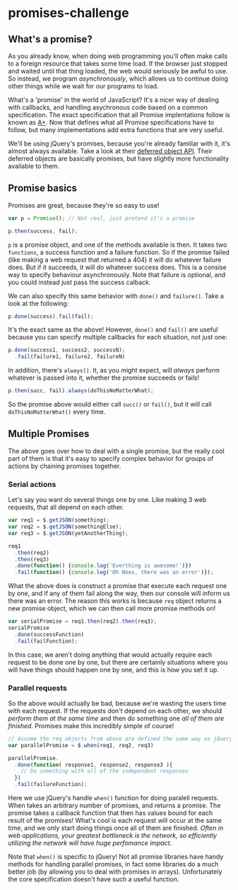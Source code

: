# promises-challenge

## What's a promise?

As you already know, when doing web programming you'll often make calls to a
foreign resource that takes some time load. If the browser just stopped and
waited until that thing loaded, the web would seriously be awful to use. So
instead, we program *asynchronously*, which allows us to continue doing other things while we wait for our programs to load.

What's a 'promise' in the world of JavaScript? It's a nicer way of dealing
with callbacks, and handling asychronous code based on a common specification.
The exact specification that all Promise implentations follow is known as
[A+](https://promisesaplus.com). Now that defines what all Promise
specifications have to follow, but many implementations add extra functions
that are very useful.

We'll be using jQuery's promises, because you're already familiar with it,
it's almost always available. Take a look at their [deferred object API](https://api.jquery.com/jquery.deferred/). Their deferred objects are
basically promises, but have slightly more functionality available to them.

## Promise basics

Promises are great, because they're so easy to use!

```js
var p = Promise(); // Not real, just pretend it's a promise

p.then(success, fail);
```

`p` is a promise object, and one of the methods available is then. It takes two
`functions`, a success function and a failure function. So if the promise
failed (like making a web request that returned a 404) it will do whatever
failure does. But if it succeeds, it will do whatever success does. This is a
consise way to specify behaviour asynchronously. Note that failure is optional, and you could instead just pass the success calback.

We can also specify this same behavior with `done()` and `failure()`. Take a look at the following:

```js
p.done(success).fail(fail);
```

It's the exact same as the above! However, `done()` and `fail()` are useful because you can specify multiple callbacks for each situation, not just one:

```js
p.done(success1, success2, successN);
  .fail(failure1, failure2, failureN)
```

In addition, there's `always()`. It, as you might expect, will *always* perform whatever is passed into it, whether the promise succeeds or fails!

```js
p.then(succ, fail).always(doThisNoMatterWhat);
```

So the promise above would either call `succ()` or `fail()`, but it will call `doThisNoMatterWhat()` every time.

## Multiple Promises

The above goes over how to deal with a single promise, but the really cool
part of them is that it's easy to specify complex behavior for groups of
actions by chaining promises together.

### Serial actions

Let's say you want do several things one by one. Like making 3 web requests, that all depend on each other.

```js
var req1 = $.getJSON(something);
var req2 = $.getJSON(somethingElse);
var req3 = $.getJSON(yetAnotherThing);

req1
  .then(req2)
  .then(req3)
  .done(function() {console.log('Everthing is awesome!')})
  .fail(function() {console.log('Oh Noes, there was an error')});
```

What the above does is construct a promise that execute each request one by
one, and if any of them fail along the way, then our console will inform us
there was an error. The reason this works is because `req` object returns a
new promise object, which we can then call more promise methods on!

```js
var serialPromise = req1.then(req2).then(req3);
serialPromise
  .done(successFunction)
  .fail(failFunction);
```

In this case, we aren't doing anything that would actually require each request to be done one by one, but there are certainly situations where you will have things should happen one by one, and this is how you set it up.

### Parallel requests

So the above would actually be bad, because we're wasting the users time with each request. If the requests don't depend on each other, we should *perform them at the same time* and then do something one *all of them are finished*.
Promises make this incredibly simple of course!

```js
// Assume the req objects from above are defined the same way as jQuery AJAX calls
var parallelPromise = $.when(req1, req2, req3)

parallelPromise.
  .done(function( response1, response2, response3 ){
  	// Do something with all of the independent responses
  })
  .fail(failureFunction);
```

Here we use jQuery's handle `when()` function for doing paralell requests.
When takes an arbitrary number of promises, and returns a promise. The promise
takes a callback function that then has values bound for each result of the
promises! What's cool is each request will occur at the same time, and we only start doing things once all of them are finished. *Often in web applications, your greatest bottleneck is the network, so efficiently utilizing the network will have huge perfomance impact*.

Note that `when()` is specific to jQuery! Not all promise libraries have handy
methods for handling parallel promises, in fact some libraries do a much
better job (by allowing you to deal with promises in arrays). Unfortunately
the core specification doesn't have such a useful function.
